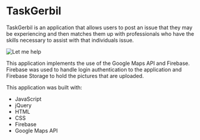 # TaskGerbil

TaskGerbil is an application that allows users to post an issue that they may be experiencing and then matches them up with professionals who have the skills necessary to assist with that individuals issue. 

![Let me help](https://media.giphy.com/media/14jQC2AONxNBHq/giphy.gif "Let me help")

This application implements the use of the Google Maps API and Firebase. Firebase was used to handle login authentication to the application and Firebase Storage to hold the pictures that are uploaded.

This application was built with:
* JavaScript
* jQuery
* HTML
* CSS
* Firebase 
* Google Maps API

